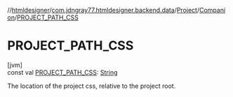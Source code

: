 //[htmldesigner](../../../../index.md)/[com.jdngray77.htmldesigner.backend.data](../../index.md)/[Project](../index.md)/[Companion](index.md)/[PROJECT_PATH_CSS](-p-r-o-j-e-c-t_-p-a-t-h_-c-s-s.md)

# PROJECT_PATH_CSS

[jvm]\
const val [PROJECT_PATH_CSS](-p-r-o-j-e-c-t_-p-a-t-h_-c-s-s.md): [String](https://kotlinlang.org/api/latest/jvm/stdlib/kotlin/-string/index.html)

The location of the project css, relative to the project root.

